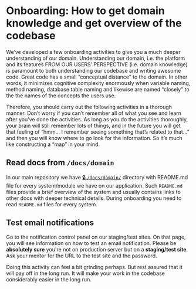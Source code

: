 # Onboarding: How to get domain knowledge and get overview of the codebase

We’ve developed a few onboarding activities to give you a much deeper understanding of our domain. Understanding our domain,
i.e. the platform and its features FROM OUR USERS’ PERSPECTIVE (i.e. domain knowledge) is paramount to both understanding our codebase and writing
awesome code. Great code has a small “conceptual distance” to the domain. In other words, it minimizes cognitive complexity enormously when variable
naming, method naming, database table naming and likewise are named “closely” to the the names of the concepts the users use.

Therefore, you should carry out the following activities in a thorough manner. Don’t worry if you can’t remember all of what you
see and learn after you’ve done the activities. As long as you do the activities thoroughly, your brain will still remember lots of
things, and in the future you will get that feeling of “hmm... I remember seeing something that’s related to that...” and then you will
know where to go look for the information. So it’s much like constructing a “map” in your mind.

## Read docs from `/docs/domain`

In our main repository we have [🔒 `/docs/domain/`](https://github.com/InteractionDesignFoundation/IDF-web/tree/develop/docs/domain) directory with README.md file for every system/module we have on our application.
Such `README.md` files provide a brief overview of the system and usually contains links to other docs with deeper technical details.
During onboarding you need to read `README.md` files for every system.

## Test email notifications

Go to the notification control panel on our staging/test sites. On that page, you will see information on how to test an email notification.
Please be **absolutely sure** you're not on production server but on a **staging/test site**. Ask your mentor for the URL to the test site
and the password.

Doing this activity can feel a bit grinding perhaps. But rest assured that it will pay off in the long run. It will make your work in
the codebase considerably easier in the long run.
